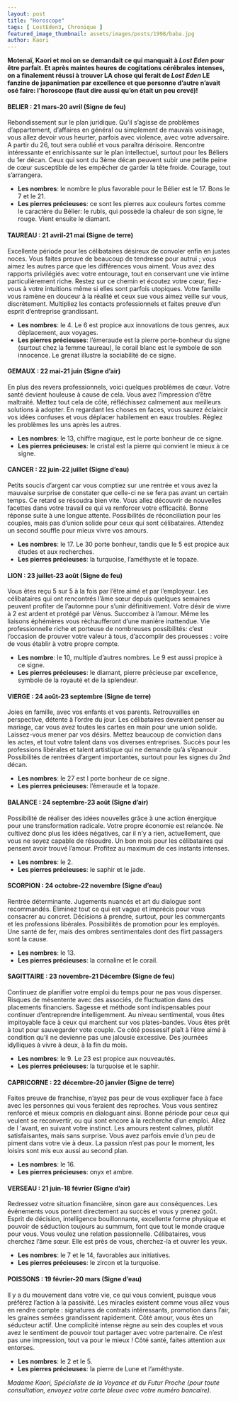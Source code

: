 ```yaml
---
layout: post
title: "Horoscope"
tags: [ LostEden3, Chronique ]
featured_image_thumbnail: assets/images/posts/1998/baba.jpg
author: Kaori
---
```


**Motenaï, Kaori et moi on se demandait ce qui manquait à *Lost Eden* pour être parfait. Et après maintes heures de cogitations cérébrales intenses, on a finalement réussi à trouver LA chose qui ferait de *Lost Eden* LE fanzine de japanimation par excellence et que personne d’autre n’avait osé faire: l’horoscope (faut dire aussi qu’on était un peu crevé)!**

#### BELIER : 21 mars-20 avril (Signe de feu)

Rebondissement sur le plan juridique. Qu’il s’agisse de problèmes d’appartement, d’affaires en général ou simplement de mauvais voisinage, vous allez devoir vous heurter, parfois avec violence, avec votre adversaire. A partir du 26, tout sera oublié et vous paraîtra dérisoire. Rencontre intéressante et enrichissante sur le plan intellectuel, surtout pour les Béliers du 1er décan. Ceux qui sont du 3ème décan peuvent subir une petite peine de cœur susceptible de les empêcher de garder la tête froide. Courage, tout s’arrangera.

- **Les nombres**: le nombre le plus favorable pour le Bélier est le 17. Bons le 7 et le 21.
- **Les pierres précieuses**: ce sont les pierres aux couleurs fortes comme le caractère du Bélier: le rubis, qui possède la chaleur de son signe, le rouge. Vient ensuite le diamant.

#### TAUREAU : 21 avril-21 mai (Signe de terre)

Excellente période pour les célibataires désireux de convoler enfin en justes noces. Vous faites preuve de beaucoup de tendresse pour autrui ; vous aimez les autres parce que les différences vous aiment. Vous avez des rapports privilégiés avec votre entourage, tout en conservant une vie intime particulièrement riche. Restez sur ce chemin et écoutez votre cœur, fiez-vous à votre intuitions même si elles sont parfois utopiques. Votre famille vous ramène en douceur à la réalité et ceux sue vous aimez veille sur vous, discrètement. Multipliez les contacts professionnels et faites preuve d’un esprit d’entreprise grandissant.

- **Les nombres**: le 4. Le 6 est propice aux innovations de tous genres, aux déplacement, aux voyages.
- **Les pierres précieuses**: l’émeraude est la pierre porte-bonheur du signe (surtout chez la femme taureau), le corail blanc est le symbole de son innocence. Le grenat illustre la sociabilité de ce signe. 

#### GEMAUX : 22 mai-21 juin (Signe d’air)

En plus des revers professionnels, voici quelques problèmes de cœur. Votre santé devient houleuse à cause de cela. Vous avez l’impression d’être maltraité. Mettez tout cela de côté, réfléchissez calmement aux meilleurs solutions à adopter. En regardant les choses en faces, vous saurez éclaircir vos idées confuses et vous déplacer habilement en eaux troubles. Réglez les problèmes les uns après les autres.

- **Les nombres**: le 13, chiffre magique, est le porte bonheur de ce signe.
- **Les pierres précieuses**: le cristal est la pierre qui convient le mieux à ce signe.

#### CANCER : 22 juin-22 juillet (Signe d’eau)

Petits soucis d’argent car vous comptiez sur une rentrée et vous avez la mauvaise surprise de constater que celle-ci ne se fera pas avant un certain temps. Ce retard se résoudra bien vite. Vous allez découvrir de nouvelles facettes dans votre travail ce qui va renforcer votre efficacité. Bonne réponse suite à une longue attente. Possibilités de réconciliation pour les couples, mais pas d’union solide pour ceux qui sont célibataires. Attendez un second souffle pour mieux vivre vos amours.

- **Les nombres**: le 17. Le 30 porte bonheur, tandis que le 5 est propice aux études et aux recherches.
- **Les pierres précieuses**: la turquoise, l’améthyste et le topaze.

#### LION : 23 juillet-23 août (Signe de feu)

Vous êtes reçu 5 sur 5 à la fois par l’être aimé et par l’employeur. Les célibataires qui ont rencontrés l’âme sœur depuis quelques semaines peuvent profiter de l’automne pour s’unir définitivement. Votre désir de vivre à 2 est ardent et protégé par Vénus. Succombez à l’amour. Même les liaisons éphémères vous réchaufferont d’une manière inattendue. Vie professionnelle riche et porteuse de nombreuses possibilités: c’est l’occasion de prouver votre valeur à tous, d’accomplir des prouesses : voire de vous établir à votre propre compte.

- **Les nombre**: le 10, multiple d’autres nombres. Le 9 est aussi propice à ce signe.
- **Les pierres précieuses**: le diamant, pierre précieuse par excellence, symbole de la royauté et de la splendeur.

#### VIERGE : 24 août-23 septembre (Signe de terre)

Joies en famille, avec vos enfants et vos parents. Retrouvailles en perspective, détente à l’ordre du jour. Les célibataires devraient penser au mariage, car vous avez toutes les cartes en main pour une union solide. Laissez-vous mener par vos désirs. Mettez beaucoup de conviction dans les actes, et tout votre talent dans vos diverses entreprises. Succès pour les professions libérales et talent artistique qui ne demande qu’à s’épanouir . Possibilités de rentrées d’argent importantes, surtout pour les signes du 2nd décan.

- **Les nombres**: le 27 est l porte bonheur de ce signe.
- **Les pierres précieuses**: l’émeraude et la topaze.

#### BALANCE : 24 septembre-23 août (Signe d’air)

Possibilité de réaliser des idées nouvelles grâce à une action énergique pour une transformation radicale. Votre propre économie est relancée. Ne cultivez donc plus les idées négatives, car il n’y a rien, actuellement, que vous ne soyez capable de résoudre. Un bon mois pour les célibataires qui pensent avoir trouvé l’amour. Profitez au maximum de ces instants intenses.

- **Les nombres**: le 2.
- **Les pierres précieuses**: le saphir et le jade. 

#### SCORPION : 24 octobre-22 novembre (Signe d’eau)

Rentrée déterminante. Jugements nuancés et art du dialogue sont recommandés. Éliminez tout ce qui est vague et imprécis pour vous consacrer au concret. Décisions à prendre, surtout, pour les commerçants et les professions libérales. Possibilités de promotion pour les employés. Une santé de fer, mais des ombres sentimentales dont des flirt passagers sont la cause.

- **Les nombres**: le 13.
- **Les pierres précieuses**: la cornaline et le corail.   

#### SAGITTAIRE : 23 novembre-21 Décembre (Signe de feu)

Continuez de planifier votre emploi du temps pour ne pas vous disperser. Risques de mésentente avec des associés, de fluctuation dans des placements financiers. Sagesse et méthode sont indispensables pour continuer d’entreprendre intelligemment. Au niveau sentimental, vous êtes impitoyable face à ceux qui marchent sur vos plates-bandes. Vous êtes prêt à tout pour sauvegarder vote couple. Ce côté possessif plaît à l’être aimé à condition qu’il ne devienne pas une jalousie excessive. Des journées idylliques à vivre à deux, à la fin du mois.
  
- **Les nombres**: le 9. Le 23 est propice aux nouveautés.
- **Les pierres précieuses**: la turquoise et le saphir.    

#### CAPRICORNE : 22 décembre-20 janvier (Signe de terre)

Faites preuve de franchise, n’ayez pas peur de vous expliquer face à face avec les personnes qui vous feraient des reproches. Vous vous sentirez renforcé et mieux compris en dialoguant ainsi. Bonne période pour ceux qui veulent se reconvertir, ou qui sont encore à la recherche d’un emploi. Allez de l ‘avant, en suivant votre instinct. Les amours restent calmes, plutôt satisfaisantes, mais sans surprise. Vous avez parfois envie d’un peu de piment dans votre vie à deux. La passion n’est pas pour le moment, les loisirs sont mis eux aussi au second plan.

- **Les nombres**: le 16.
- **Les pierres précieuses**: onyx et ambre.

#### VERSEAU : 21 juin-18 février (Signe d’air)

Redressez votre situation financière, sinon gare aux conséquences. Les événements vous portent directement au succès et vous y prenez goût. Esprit de décision, intelligence bouillonnante, excellente forme physique et pouvoir de séduction toujours au summum, font que tout le monde craque pour vous. Vous voulez une relation passionnelle. Célibataires, vous cherchez l’âme sœur. Elle est près de vous, cherchez-la et ouvrer les yeux.

- **Les nombres**: le 7 et le 14, favorables aux initiatives.
- **Les pierres précieuses**: le zircon et la turquoise.

#### POISSONS : 19 février-20 mars (Signe d’eau)

Il y a du mouvement dans votre vie, ce qui vous convient, puisque vous préférez l’action à la passivité. Les miracles existent comme vous allez vous en rendre compte : signatures de contrats intéressants, promotion dans l’air, les graines semées grandissent rapidement. Côté amour, vous êtes un séducteur actif. Une complicité intense règne au sein des couples et vous avez le sentiment de pouvoir tout partager avec votre partenaire. Ce n’est pas une impression, tout va pour le mieux ! Côté santé, faites attention aux entorses.

- **Les nombres**: le 2 et le 5.
- **Les pierres précieuses**: la pierre de Lune et l‘améthyste. 


*Madame Kaori, Spécialiste de la Voyance et du Futur Proche (pour toute consultation, envoyez votre carte bleue avec votre numéro bancaire)*.